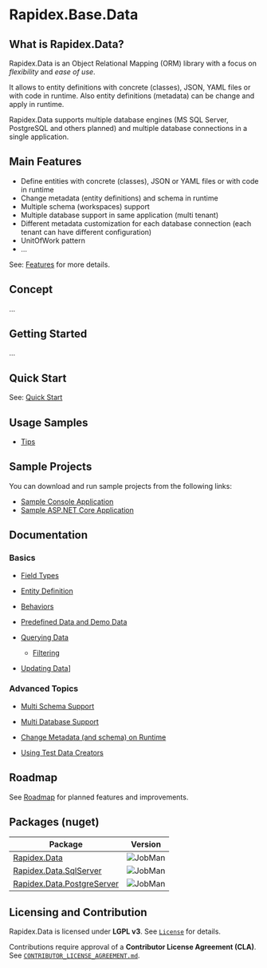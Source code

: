 # Rapidex.Base.Data

## What is Rapidex.Data?

Rapidex.Data is an Object Relational Mapping (ORM) library with a focus on *flexibility* and *ease of use*. 

It allows to entity definitions with concrete (classes), JSON, YAML files or with code in runtime. Also entity definitions (metadata) can be change and apply in runtime.

Rapidex.Data supports multiple database engines (MS SQL Server, PostgreSQL and others planned) and multiple database connections in a single application.

## Main Features

- Define entities with concrete (classes), JSON or YAML files or with code in runtime 
- Change metadata (entity definitions) and schema in runtime
- Multiple schema (workspaces) support
- Multiple database support in same application (multi tenant)
- Different metadata customization for each database connection (each tenant can have different configuration)
- UnitOfWork pattern
- ...

See: [Features](/docs/Features.md) for more details.


## Concept

...

## Getting Started

...

## Quick Start


See: [Quick Start](/docs/QuickStart.md) 

## Usage Samples

- [Tips](/docs/UsageAndTips.md)


## Sample Projects

You can download and run sample projects from the following links:

- [Sample Console Application](/samples/Rapidex.Data.ConsoleApp)
- [Sample ASP.NET Core Application](/samples/Rapidex.Data.AspNetCoreApp)

## Documentation

### Basics

- [Field Types](/docs/FieldTypes.md)

- [Entity Definition](/docs/EntityDefinition.md)

- [Behaviors](/docs/Behaviors.md)

- [Predefined Data and Demo Data](/docs/PredefinedData.md)

- [Querying Data](/docs/QueryingData.md)
  - [Filtering](/docs/Filtering.md)

- [Updating Data](/docs/UpdatingData.md)]

### Advanced Topics

- [Multi Schema Support](/docs/MultiSchemaSupport.md)

- [Multi Database Support](/docs/MultiDatabaseSupport.md)

- [Change Metadata (and schema) on Runtime](/docs/RuntimeChanges.md)

- [Using Test Data Creators](/docs/TestDataCreators.md)

## Roadmap

See [Roadmap](/docs/Roadmap.md) for planned features and improvements.

## Packages (nuget)

| Package | Version |
|---|---|
|[Rapidex.Data](https://www.nuget.org/packages/abc/)|![JobMan](https://img.shields.io/nuget/v/abc)|
|[Rapidex.Data.SqlServer](https://www.nuget.org/packages/abc/)|![JobMan](https://img.shields.io/nuget/v/abc)|
|[Rapidex.Data.PostgreServer](https://www.nuget.org/packages/abc/)|![JobMan](https://img.shields.io/nuget/v/abc)|

## Licensing and Contribution

Rapidex.Data is licensed under **LGPL v3**. See [`License`](LICENSE) for details.  

Contributions require approval of a **Contributor License Agreement (CLA)**. See [`CONTRIBUTOR_LICENSE_AGREEMENT.md`](/docs/license/CONTRIBUTOR_LICENSE_AGREEMENT.md).